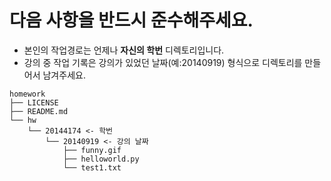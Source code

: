 다음 사항을 반드시 준수해주세요.
==

* 본인의 작업경로는 언제나 **자신의 학번** 디렉토리입니다.
* 강의 중 작업 기록은 강의가 있었던 날짜(예:20140919) 형식으로 디렉토리를 만들어서 남겨주세요.

```
homework
├── LICENSE
├── README.md
└── hw
    └── 20144174 <- 학번
        └── 20140919 <- 강의 날짜
            ├── funny.gif
            ├── helloworld.py
            └── test1.txt
```

